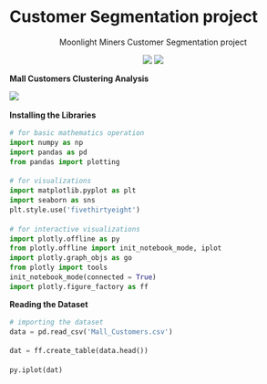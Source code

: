 # Customer Segmentation project 
<div align = "center">
<p>Moonlight Miners Customer Segmentation project</p>
<img src = "https://img.shields.io/badge/Moonlight-Miners-red">
<img src = "https://img.shields.io/badge/Customer-Segmentation-red">
</div>

**Mall Customers Clustering Analysis**

<img src="https://images.unsplash.com/photo-1519567241046-7f570eee3ce6?ixlib=rb-1.2.1&ixid=eyJhcHBfaWQiOjEyMDd9&auto=format&fit=crop&w=1000&q=80" width="1000px">

**Installing the Libraries**


```python
# for basic mathematics operation 
import numpy as np
import pandas as pd
from pandas import plotting

# for visualizations
import matplotlib.pyplot as plt
import seaborn as sns
plt.style.use('fivethirtyeight')

# for interactive visualizations
import plotly.offline as py
from plotly.offline import init_notebook_mode, iplot
import plotly.graph_objs as go
from plotly import tools
init_notebook_mode(connected = True)
import plotly.figure_factory as ff
```


<script type="text/javascript">
window.PlotlyConfig = {MathJaxConfig: 'local'};
if (window.MathJax) {MathJax.Hub.Config({SVG: {font: "STIX-Web"}});}
if (typeof require !== 'undefined') {
require.undef("plotly");
requirejs.config({
    paths: {
        'plotly': ['https://cdn.plot.ly/plotly-latest.min']
    }
});
require(['plotly'], function(Plotly) {
    window._Plotly = Plotly;
});
}
</script>



**Reading the Dataset**


```python
# importing the dataset
data = pd.read_csv('Mall_Customers.csv')

dat = ff.create_table(data.head())

py.iplot(dat)
```


<div>                            <div id="b8c126b3-fcd1-4386-99d1-8796ad3fb562" class="plotly-graph-div" style="height:230px; width:100%;"></div>            <script type="text/javascript">                require(["plotly"], function(Plotly) {                    window.PLOTLYENV=window.PLOTLYENV || {};                                    if (document.getElementById("b8c126b3-fcd1-4386-99d1-8796ad3fb562")) {                    Plotly.newPlot(                        "b8c126b3-fcd1-4386-99d1-8796ad3fb562",                        [{"colorscale": [[0, "#00083e"], [0.5, "#ededee"], [1, "#ffffff"]], "hoverinfo": "none", "opacity": 0.75, "showscale": false, "type": "heatmap", "z": [[0, 0, 0, 0, 0], [0.5, 0.5, 0.5, 0.5, 0.5], [1, 1, 1, 1, 1], [0.5, 0.5, 0.5, 0.5, 0.5], [1, 1, 1, 1, 1], [0.5, 0.5, 0.5, 0.5, 0.5]]}],                        {"annotations": [{"align": "left", "font": {"color": "#ffffff"}, "showarrow": false, "text": "<b>CustomerID</b>", "x": -0.45, "xanchor": "left", "xref": "x", "y": 0, "yref": "y"}, {"align": "left", "font": {"color": "#ffffff"}, "showarrow": false, "text": "<b>Gender</b>", "x": 0.55, "xanchor": "left", "xref": "x", "y": 0, "yref": "y"}, {"align": "left", "font": {"color": "#ffffff"}, "showarrow": false, "text": "<b>Age</b>", "x": 1.55, "xanchor": "left", "xref": "x", "y": 0, "yref": "y"}, {"align": "left", "font": {"color": "#ffffff"}, "showarrow": false, "text": "<b>Annual Income (k$)</b>", "x": 2.55, "xanchor": "left", "xref": "x", "y": 0, "yref": "y"}, {"align": "left", "font": {"color": "#ffffff"}, "showarrow": false, "text": "<b>Spending Score (1-100)</b>", "x": 3.55, "xanchor": "left", "xref": "x", "y": 0, "yref": "y"}, {"align": "left", "font": {"color": "#000000"}, "showarrow": false, "text": "1", "x": -0.45, "xanchor": "left", "xref": "x", "y": 1, "yref": "y"}, {"align": "left", "font": {"color": "#000000"}, "showarrow": false, "text": "Male", "x": 0.55, "xanchor": "left", "xref": "x", "y": 1, "yref": "y"}, {"align": "left", "font": {"color": "#000000"}, "showarrow": false, "text": "19", "x": 1.55, "xanchor": "left", "xref": "x", "y": 1, "yref": "y"}, {"align": "left", "font": {"color": "#000000"}, "showarrow": false, "text": "15", "x": 2.55, "xanchor": "left", "xref": "x", "y": 1, "yref": "y"}, {"align": "left", "font": {"color": "#000000"}, "showarrow": false, "text": "39", "x": 3.55, "xanchor": "left", "xref": "x", "y": 1, "yref": "y"}, {"align": "left", "font": {"color": "#000000"}, "showarrow": false, "text": "2", "x": -0.45, "xanchor": "left", "xref": "x", "y": 2, "yref": "y"}, {"align": "left", "font": {"color": "#000000"}, "showarrow": false, "text": "Male", "x": 0.55, "xanchor": "left", "xref": "x", "y": 2, "yref": "y"}, {"align": "left", "font": {"color": "#000000"}, "showarrow": false, "text": "21", "x": 1.55, "xanchor": "left", "xref": "x", "y": 2, "yref": "y"}, {"align": "left", "font": {"color": "#000000"}, "showarrow": false, "text": "15", "x": 2.55, "xanchor": "left", "xref": "x", "y": 2, "yref": "y"}, {"align": "left", "font": {"color": "#000000"}, "showarrow": false, "text": "81", "x": 3.55, "xanchor": "left", "xref": "x", "y": 2, "yref": "y"}, {"align": "left", "font": {"color": "#000000"}, "showarrow": false, "text": "3", "x": -0.45, "xanchor": "left", "xref": "x", "y": 3, "yref": "y"}, {"align": "left", "font": {"color": "#000000"}, "showarrow": false, "text": "Female", "x": 0.55, "xanchor": "left", "xref": "x", "y": 3, "yref": "y"}, {"align": "left", "font": {"color": "#000000"}, "showarrow": false, "text": "20", "x": 1.55, "xanchor": "left", "xref": "x", "y": 3, "yref": "y"}, {"align": "left", "font": {"color": "#000000"}, "showarrow": false, "text": "16", "x": 2.55, "xanchor": "left", "xref": "x", "y": 3, "yref": "y"}, {"align": "left", "font": {"color": "#000000"}, "showarrow": false, "text": "6", "x": 3.55, "xanchor": "left", "xref": "x", "y": 3, "yref": "y"}, {"align": "left", "font": {"color": "#000000"}, "showarrow": false, "text": "4", "x": -0.45, "xanchor": "left", "xref": "x", "y": 4, "yref": "y"}, {"align": "left", "font": {"color": "#000000"}, "showarrow": false, "text": "Female", "x": 0.55, "xanchor": "left", "xref": "x", "y": 4, "yref": "y"}, {"align": "left", "font": {"color": "#000000"}, "showarrow": false, "text": "23", "x": 1.55, "xanchor": "left", "xref": "x", "y": 4, "yref": "y"}, {"align": "left", "font": {"color": "#000000"}, "showarrow": false, "text": "16", "x": 2.55, "xanchor": "left", "xref": "x", "y": 4, "yref": "y"}, {"align": "left", "font": {"color": "#000000"}, "showarrow": false, "text": "77", "x": 3.55, "xanchor": "left", "xref": "x", "y": 4, "yref": "y"}, {"align": "left", "font": {"color": "#000000"}, "showarrow": false, "text": "5", "x": -0.45, "xanchor": "left", "xref": "x", "y": 5, "yref": "y"}, {"align": "left", "font": {"color": "#000000"}, "showarrow": false, "text": "Female", "x": 0.55, "xanchor": "left", "xref": "x", "y": 5, "yref": "y"}, {"align": "left", "font": {"color": "#000000"}, "showarrow": false, "text": "31", "x": 1.55, "xanchor": "left", "xref": "x", "y": 5, "yref": "y"}, {"align": "left", "font": {"color": "#000000"}, "showarrow": false, "text": "17", "x": 2.55, "xanchor": "left", "xref": "x", "y": 5, "yref": "y"}, {"align": "left", "font": {"color": "#000000"}, "showarrow": false, "text": "40", "x": 3.55, "xanchor": "left", "xref": "x", "y": 5, "yref": "y"}], "height": 230, "margin": {"b": 0, "l": 0, "r": 0, "t": 0}, "template": {"data": {"bar": [{"error_x": {"color": "#2a3f5f"}, "error_y": {"color": "#2a3f5f"}, "marker": {"line": {"color": "#E5ECF6", "width": 0.5}}, "type": "bar"}], "barpolar": [{"marker": {"line": {"color": "#E5ECF6", "width": 0.5}}, "type": "barpolar"}], "carpet": [{"aaxis": {"endlinecolor": "#2a3f5f", "gridcolor": "white", "linecolor": "white", "minorgridcolor": "white", "startlinecolor": "#2a3f5f"}, "baxis": {"endlinecolor": "#2a3f5f", "gridcolor": "white", "linecolor": "white", "minorgridcolor": "white", "startlinecolor": "#2a3f5f"}, "type": "carpet"}], "choropleth": [{"colorbar": {"outlinewidth": 0, "ticks": ""}, "type": "choropleth"}], "contour": [{"colorbar": {"outlinewidth": 0, "ticks": ""}, "colorscale": [[0.0, "#0d0887"], [0.1111111111111111, "#46039f"], [0.2222222222222222, "#7201a8"], [0.3333333333333333, "#9c179e"], [0.4444444444444444, "#bd3786"], [0.5555555555555556, "#d8576b"], [0.6666666666666666, "#ed7953"], [0.7777777777777778, "#fb9f3a"], [0.8888888888888888, "#fdca26"], [1.0, "#f0f921"]], "type": "contour"}], "contourcarpet": [{"colorbar": {"outlinewidth": 0, "ticks": ""}, "type": "contourcarpet"}], "heatmap": [{"colorbar": {"outlinewidth": 0, "ticks": ""}, "colorscale": [[0.0, "#0d0887"], [0.1111111111111111, "#46039f"], [0.2222222222222222, "#7201a8"], [0.3333333333333333, "#9c179e"], [0.4444444444444444, "#bd3786"], [0.5555555555555556, "#d8576b"], [0.6666666666666666, "#ed7953"], [0.7777777777777778, "#fb9f3a"], [0.8888888888888888, "#fdca26"], [1.0, "#f0f921"]], "type": "heatmap"}], "heatmapgl": [{"colorbar": {"outlinewidth": 0, "ticks": ""}, "colorscale": [[0.0, "#0d0887"], [0.1111111111111111, "#46039f"], [0.2222222222222222, "#7201a8"], [0.3333333333333333, "#9c179e"], [0.4444444444444444, "#bd3786"], [0.5555555555555556, "#d8576b"], [0.6666666666666666, "#ed7953"], [0.7777777777777778, "#fb9f3a"], [0.8888888888888888, "#fdca26"], [1.0, "#f0f921"]], "type": "heatmapgl"}], "histogram": [{"marker": {"colorbar": {"outlinewidth": 0, "ticks": ""}}, "type": "histogram"}], "histogram2d": [{"colorbar": {"outlinewidth": 0, "ticks": ""}, "colorscale": [[0.0, "#0d0887"], [0.1111111111111111, "#46039f"], [0.2222222222222222, "#7201a8"], [0.3333333333333333, "#9c179e"], [0.4444444444444444, "#bd3786"], [0.5555555555555556, "#d8576b"], [0.6666666666666666, "#ed7953"], [0.7777777777777778, "#fb9f3a"], [0.8888888888888888, "#fdca26"], [1.0, "#f0f921"]], "type": "histogram2d"}], "histogram2dcontour": [{"colorbar": {"outlinewidth": 0, "ticks": ""}, "colorscale": [[0.0, "#0d0887"], [0.1111111111111111, "#46039f"], [0.2222222222222222, "#7201a8"], [0.3333333333333333, "#9c179e"], [0.4444444444444444, "#bd3786"], [0.5555555555555556, "#d8576b"], [0.6666666666666666, "#ed7953"], [0.7777777777777778, "#fb9f3a"], [0.8888888888888888, "#fdca26"], [1.0, "#f0f921"]], "type": "histogram2dcontour"}], "mesh3d": [{"colorbar": {"outlinewidth": 0, "ticks": ""}, "type": "mesh3d"}], "parcoords": [{"line": {"colorbar": {"outlinewidth": 0, "ticks": ""}}, "type": "parcoords"}], "pie": [{"automargin": true, "type": "pie"}], "scatter": [{"marker": {"colorbar": {"outlinewidth": 0, "ticks": ""}}, "type": "scatter"}], "scatter3d": [{"line": {"colorbar": {"outlinewidth": 0, "ticks": ""}}, "marker": {"colorbar": {"outlinewidth": 0, "ticks": ""}}, "type": "scatter3d"}], "scattercarpet": [{"marker": {"colorbar": {"outlinewidth": 0, "ticks": ""}}, "type": "scattercarpet"}], "scattergeo": [{"marker": {"colorbar": {"outlinewidth": 0, "ticks": ""}}, "type": "scattergeo"}], "scattergl": [{"marker": {"colorbar": {"outlinewidth": 0, "ticks": ""}}, "type": "scattergl"}], "scattermapbox": [{"marker": {"colorbar": {"outlinewidth": 0, "ticks": ""}}, "type": "scattermapbox"}], "scatterpolar": [{"marker": {"colorbar": {"outlinewidth": 0, "ticks": ""}}, "type": "scatterpolar"}], "scatterpolargl": [{"marker": {"colorbar": {"outlinewidth": 0, "ticks": ""}}, "type": "scatterpolargl"}], "scatterternary": [{"marker": {"colorbar": {"outlinewidth": 0, "ticks": ""}}, "type": "scatterternary"}], "surface": [{"colorbar": {"outlinewidth": 0, "ticks": ""}, "colorscale": [[0.0, "#0d0887"], [0.1111111111111111, "#46039f"], [0.2222222222222222, "#7201a8"], [0.3333333333333333, "#9c179e"], [0.4444444444444444, "#bd3786"], [0.5555555555555556, "#d8576b"], [0.6666666666666666, "#ed7953"], [0.7777777777777778, "#fb9f3a"], [0.8888888888888888, "#fdca26"], [1.0, "#f0f921"]], "type": "surface"}], "table": [{"cells": {"fill": {"color": "#EBF0F8"}, "line": {"color": "white"}}, "header": {"fill": {"color": "#C8D4E3"}, "line": {"color": "white"}}, "type": "table"}]}, "layout": {"annotationdefaults": {"arrowcolor": "#2a3f5f", "arrowhead": 0, "arrowwidth": 1}, "autotypenumbers": "strict", "coloraxis": {"colorbar": {"outlinewidth": 0, "ticks": ""}}, "colorscale": {"diverging": [[0, "#8e0152"], [0.1, "#c51b7d"], [0.2, "#de77ae"], [0.3, "#f1b6da"], [0.4, "#fde0ef"], [0.5, "#f7f7f7"], [0.6, "#e6f5d0"], [0.7, "#b8e186"], [0.8, "#7fbc41"], [0.9, "#4d9221"], [1, "#276419"]], "sequential": [[0.0, "#0d0887"], [0.1111111111111111, "#46039f"], [0.2222222222222222, "#7201a8"], [0.3333333333333333, "#9c179e"], [0.4444444444444444, "#bd3786"], [0.5555555555555556, "#d8576b"], [0.6666666666666666, "#ed7953"], [0.7777777777777778, "#fb9f3a"], [0.8888888888888888, "#fdca26"], [1.0, "#f0f921"]], "sequentialminus": [[0.0, "#0d0887"], [0.1111111111111111, "#46039f"], [0.2222222222222222, "#7201a8"], [0.3333333333333333, "#9c179e"], [0.4444444444444444, "#bd3786"], [0.5555555555555556, "#d8576b"], [0.6666666666666666, "#ed7953"], [0.7777777777777778, "#fb9f3a"], [0.8888888888888888, "#fdca26"], [1.0, "#f0f921"]]}, "colorway": ["#636efa", "#EF553B", "#00cc96", "#ab63fa", "#FFA15A", "#19d3f3", "#FF6692", "#B6E880", "#FF97FF", "#FECB52"], "font": {"color": "#2a3f5f"}, "geo": {"bgcolor": "white", "lakecolor": "white", "landcolor": "#E5ECF6", "showlakes": true, "showland": true, "subunitcolor": "white"}, "hoverlabel": {"align": "left"}, "hovermode": "closest", "mapbox": {"style": "light"}, "paper_bgcolor": "white", "plot_bgcolor": "#E5ECF6", "polar": {"angularaxis": {"gridcolor": "white", "linecolor": "white", "ticks": ""}, "bgcolor": "#E5ECF6", "radialaxis": {"gridcolor": "white", "linecolor": "white", "ticks": ""}}, "scene": {"xaxis": {"backgroundcolor": "#E5ECF6", "gridcolor": "white", "gridwidth": 2, "linecolor": "white", "showbackground": true, "ticks": "", "zerolinecolor": "white"}, "yaxis": {"backgroundcolor": "#E5ECF6", "gridcolor": "white", "gridwidth": 2, "linecolor": "white", "showbackground": true, "ticks": "", "zerolinecolor": "white"}, "zaxis": {"backgroundcolor": "#E5ECF6", "gridcolor": "white", "gridwidth": 2, "linecolor": "white", "showbackground": true, "ticks": "", "zerolinecolor": "white"}}, "shapedefaults": {"line": {"color": "#2a3f5f"}}, "ternary": {"aaxis": {"gridcolor": "white", "linecolor": "white", "ticks": ""}, "baxis": {"gridcolor": "white", "linecolor": "white", "ticks": ""}, "bgcolor": "#E5ECF6", "caxis": {"gridcolor": "white", "linecolor": "white", "ticks": ""}}, "title": {"x": 0.05}, "xaxis": {"automargin": true, "gridcolor": "white", "linecolor": "white", "ticks": "", "title": {"standoff": 15}, "zerolinecolor": "white", "zerolinewidth": 2}, "yaxis": {"automargin": true, "gridcolor": "white", "linecolor": "white", "ticks": "", "title": {"standoff": 15}, "zerolinecolor": "white", "zerolinewidth": 2}}}, "xaxis": {"dtick": 1, "gridwidth": 2, "showticklabels": false, "tick0": -0.5, "ticks": "", "zeroline": false}, "yaxis": {"autorange": "reversed", "dtick": 1, "gridwidth": 2, "showticklabels": false, "tick0": 0.5, "ticks": "", "zeroline": false}},                        {"responsive": true}                    ).then(function(){

var gd = document.getElementById('b8c126b3-fcd1-4386-99d1-8796ad3fb562');
var x = new MutationObserver(function (mutations, observer) {{
        var display = window.getComputedStyle(gd).display;
        if (!display || display === 'none') {{
            console.log([gd, 'removed!']);
            Plotly.purge(gd);
            observer.disconnect();
        }}
}});

// Listen for the removal of the full notebook cells
var notebookContainer = gd.closest('#notebook-container');
if (notebookContainer) {{
    x.observe(notebookContainer, {childList: true});
}}

// Listen for the clearing of the current output cell
var outputEl = gd.closest('.output');
if (outputEl) {{
    x.observe(outputEl, {childList: true});
}}

                        })                };                });            </script>        </div>



```python
# describing the data

desc = ff.create_table(data.describe())
py.iplot(desc)
```


<div>                            <div id="c46bb4bd-d9e3-40eb-b047-5945abc8978e" class="plotly-graph-div" style="height:320px; width:100%;"></div>            <script type="text/javascript">                require(["plotly"], function(Plotly) {                    window.PLOTLYENV=window.PLOTLYENV || {};                                    if (document.getElementById("c46bb4bd-d9e3-40eb-b047-5945abc8978e")) {                    Plotly.newPlot(                        "c46bb4bd-d9e3-40eb-b047-5945abc8978e",                        [{"colorscale": [[0, "#00083e"], [0.5, "#ededee"], [1, "#ffffff"]], "hoverinfo": "none", "opacity": 0.75, "showscale": false, "type": "heatmap", "z": [[0, 0, 0, 0], [0.5, 0.5, 0.5, 0.5], [1, 1, 1, 1], [0.5, 0.5, 0.5, 0.5], [1, 1, 1, 1], [0.5, 0.5, 0.5, 0.5], [1, 1, 1, 1], [0.5, 0.5, 0.5, 0.5], [1, 1, 1, 1]]}],                        {"annotations": [{"align": "left", "font": {"color": "#ffffff"}, "showarrow": false, "text": "<b>CustomerID</b>", "x": -0.45, "xanchor": "left", "xref": "x", "y": 0, "yref": "y"}, {"align": "left", "font": {"color": "#ffffff"}, "showarrow": false, "text": "<b>Age</b>", "x": 0.55, "xanchor": "left", "xref": "x", "y": 0, "yref": "y"}, {"align": "left", "font": {"color": "#ffffff"}, "showarrow": false, "text": "<b>Annual Income (k$)</b>", "x": 1.55, "xanchor": "left", "xref": "x", "y": 0, "yref": "y"}, {"align": "left", "font": {"color": "#ffffff"}, "showarrow": false, "text": "<b>Spending Score (1-100)</b>", "x": 2.55, "xanchor": "left", "xref": "x", "y": 0, "yref": "y"}, {"align": "left", "font": {"color": "#000000"}, "showarrow": false, "text": "200.0", "x": -0.45, "xanchor": "left", "xref": "x", "y": 1, "yref": "y"}, {"align": "left", "font": {"color": "#000000"}, "showarrow": false, "text": "200.0", "x": 0.55, "xanchor": "left", "xref": "x", "y": 1, "yref": "y"}, {"align": "left", "font": {"color": "#000000"}, "showarrow": false, "text": "200.0", "x": 1.55, "xanchor": "left", "xref": "x", "y": 1, "yref": "y"}, {"align": "left", "font": {"color": "#000000"}, "showarrow": false, "text": "200.0", "x": 2.55, "xanchor": "left", "xref": "x", "y": 1, "yref": "y"}, {"align": "left", "font": {"color": "#000000"}, "showarrow": false, "text": "100.5", "x": -0.45, "xanchor": "left", "xref": "x", "y": 2, "yref": "y"}, {"align": "left", "font": {"color": "#000000"}, "showarrow": false, "text": "38.85", "x": 0.55, "xanchor": "left", "xref": "x", "y": 2, "yref": "y"}, {"align": "left", "font": {"color": "#000000"}, "showarrow": false, "text": "60.56", "x": 1.55, "xanchor": "left", "xref": "x", "y": 2, "yref": "y"}, {"align": "left", "font": {"color": "#000000"}, "showarrow": false, "text": "50.2", "x": 2.55, "xanchor": "left", "xref": "x", "y": 2, "yref": "y"}, {"align": "left", "font": {"color": "#000000"}, "showarrow": false, "text": "57.879184513951124", "x": -0.45, "xanchor": "left", "xref": "x", "y": 3, "yref": "y"}, {"align": "left", "font": {"color": "#000000"}, "showarrow": false, "text": "13.969007331558883", "x": 0.55, "xanchor": "left", "xref": "x", "y": 3, "yref": "y"}, {"align": "left", "font": {"color": "#000000"}, "showarrow": false, "text": "26.264721165271254", "x": 1.55, "xanchor": "left", "xref": "x", "y": 3, "yref": "y"}, {"align": "left", "font": {"color": "#000000"}, "showarrow": false, "text": "25.823521668370162", "x": 2.55, "xanchor": "left", "xref": "x", "y": 3, "yref": "y"}, {"align": "left", "font": {"color": "#000000"}, "showarrow": false, "text": "1.0", "x": -0.45, "xanchor": "left", "xref": "x", "y": 4, "yref": "y"}, {"align": "left", "font": {"color": "#000000"}, "showarrow": false, "text": "18.0", "x": 0.55, "xanchor": "left", "xref": "x", "y": 4, "yref": "y"}, {"align": "left", "font": {"color": "#000000"}, "showarrow": false, "text": "15.0", "x": 1.55, "xanchor": "left", "xref": "x", "y": 4, "yref": "y"}, {"align": "left", "font": {"color": "#000000"}, "showarrow": false, "text": "1.0", "x": 2.55, "xanchor": "left", "xref": "x", "y": 4, "yref": "y"}, {"align": "left", "font": {"color": "#000000"}, "showarrow": false, "text": "50.75", "x": -0.45, "xanchor": "left", "xref": "x", "y": 5, "yref": "y"}, {"align": "left", "font": {"color": "#000000"}, "showarrow": false, "text": "28.75", "x": 0.55, "xanchor": "left", "xref": "x", "y": 5, "yref": "y"}, {"align": "left", "font": {"color": "#000000"}, "showarrow": false, "text": "41.5", "x": 1.55, "xanchor": "left", "xref": "x", "y": 5, "yref": "y"}, {"align": "left", "font": {"color": "#000000"}, "showarrow": false, "text": "34.75", "x": 2.55, "xanchor": "left", "xref": "x", "y": 5, "yref": "y"}, {"align": "left", "font": {"color": "#000000"}, "showarrow": false, "text": "100.5", "x": -0.45, "xanchor": "left", "xref": "x", "y": 6, "yref": "y"}, {"align": "left", "font": {"color": "#000000"}, "showarrow": false, "text": "36.0", "x": 0.55, "xanchor": "left", "xref": "x", "y": 6, "yref": "y"}, {"align": "left", "font": {"color": "#000000"}, "showarrow": false, "text": "61.5", "x": 1.55, "xanchor": "left", "xref": "x", "y": 6, "yref": "y"}, {"align": "left", "font": {"color": "#000000"}, "showarrow": false, "text": "50.0", "x": 2.55, "xanchor": "left", "xref": "x", "y": 6, "yref": "y"}, {"align": "left", "font": {"color": "#000000"}, "showarrow": false, "text": "150.25", "x": -0.45, "xanchor": "left", "xref": "x", "y": 7, "yref": "y"}, {"align": "left", "font": {"color": "#000000"}, "showarrow": false, "text": "49.0", "x": 0.55, "xanchor": "left", "xref": "x", "y": 7, "yref": "y"}, {"align": "left", "font": {"color": "#000000"}, "showarrow": false, "text": "78.0", "x": 1.55, "xanchor": "left", "xref": "x", "y": 7, "yref": "y"}, {"align": "left", "font": {"color": "#000000"}, "showarrow": false, "text": "73.0", "x": 2.55, "xanchor": "left", "xref": "x", "y": 7, "yref": "y"}, {"align": "left", "font": {"color": "#000000"}, "showarrow": false, "text": "200.0", "x": -0.45, "xanchor": "left", "xref": "x", "y": 8, "yref": "y"}, {"align": "left", "font": {"color": "#000000"}, "showarrow": false, "text": "70.0", "x": 0.55, "xanchor": "left", "xref": "x", "y": 8, "yref": "y"}, {"align": "left", "font": {"color": "#000000"}, "showarrow": false, "text": "137.0", "x": 1.55, "xanchor": "left", "xref": "x", "y": 8, "yref": "y"}, {"align": "left", "font": {"color": "#000000"}, "showarrow": false, "text": "99.0", "x": 2.55, "xanchor": "left", "xref": "x", "y": 8, "yref": "y"}], "height": 320, "margin": {"b": 0, "l": 0, "r": 0, "t": 0}, "template": {"data": {"bar": [{"error_x": {"color": "#2a3f5f"}, "error_y": {"color": "#2a3f5f"}, "marker": {"line": {"color": "#E5ECF6", "width": 0.5}}, "type": "bar"}], "barpolar": [{"marker": {"line": {"color": "#E5ECF6", "width": 0.5}}, "type": "barpolar"}], "carpet": [{"aaxis": {"endlinecolor": "#2a3f5f", "gridcolor": "white", "linecolor": "white", "minorgridcolor": "white", "startlinecolor": "#2a3f5f"}, "baxis": {"endlinecolor": "#2a3f5f", "gridcolor": "white", "linecolor": "white", "minorgridcolor": "white", "startlinecolor": "#2a3f5f"}, "type": "carpet"}], "choropleth": [{"colorbar": {"outlinewidth": 0, "ticks": ""}, "type": "choropleth"}], "contour": [{"colorbar": {"outlinewidth": 0, "ticks": ""}, "colorscale": [[0.0, "#0d0887"], [0.1111111111111111, "#46039f"], [0.2222222222222222, "#7201a8"], [0.3333333333333333, "#9c179e"], [0.4444444444444444, "#bd3786"], [0.5555555555555556, "#d8576b"], [0.6666666666666666, "#ed7953"], [0.7777777777777778, "#fb9f3a"], [0.8888888888888888, "#fdca26"], [1.0, "#f0f921"]], "type": "contour"}], "contourcarpet": [{"colorbar": {"outlinewidth": 0, "ticks": ""}, "type": "contourcarpet"}], "heatmap": [{"colorbar": {"outlinewidth": 0, "ticks": ""}, "colorscale": [[0.0, "#0d0887"], [0.1111111111111111, "#46039f"], [0.2222222222222222, "#7201a8"], [0.3333333333333333, "#9c179e"], [0.4444444444444444, "#bd3786"], [0.5555555555555556, "#d8576b"], [0.6666666666666666, "#ed7953"], [0.7777777777777778, "#fb9f3a"], [0.8888888888888888, "#fdca26"], [1.0, "#f0f921"]], "type": "heatmap"}], "heatmapgl": [{"colorbar": {"outlinewidth": 0, "ticks": ""}, "colorscale": [[0.0, "#0d0887"], [0.1111111111111111, "#46039f"], [0.2222222222222222, "#7201a8"], [0.3333333333333333, "#9c179e"], [0.4444444444444444, "#bd3786"], [0.5555555555555556, "#d8576b"], [0.6666666666666666, "#ed7953"], [0.7777777777777778, "#fb9f3a"], [0.8888888888888888, "#fdca26"], [1.0, "#f0f921"]], "type": "heatmapgl"}], "histogram": [{"marker": {"colorbar": {"outlinewidth": 0, "ticks": ""}}, "type": "histogram"}], "histogram2d": [{"colorbar": {"outlinewidth": 0, "ticks": ""}, "colorscale": [[0.0, "#0d0887"], [0.1111111111111111, "#46039f"], [0.2222222222222222, "#7201a8"], [0.3333333333333333, "#9c179e"], [0.4444444444444444, "#bd3786"], [0.5555555555555556, "#d8576b"], [0.6666666666666666, "#ed7953"], [0.7777777777777778, "#fb9f3a"], [0.8888888888888888, "#fdca26"], [1.0, "#f0f921"]], "type": "histogram2d"}], "histogram2dcontour": [{"colorbar": {"outlinewidth": 0, "ticks": ""}, "colorscale": [[0.0, "#0d0887"], [0.1111111111111111, "#46039f"], [0.2222222222222222, "#7201a8"], [0.3333333333333333, "#9c179e"], [0.4444444444444444, "#bd3786"], [0.5555555555555556, "#d8576b"], [0.6666666666666666, "#ed7953"], [0.7777777777777778, "#fb9f3a"], [0.8888888888888888, "#fdca26"], [1.0, "#f0f921"]], "type": "histogram2dcontour"}], "mesh3d": [{"colorbar": {"outlinewidth": 0, "ticks": ""}, "type": "mesh3d"}], "parcoords": [{"line": {"colorbar": {"outlinewidth": 0, "ticks": ""}}, "type": "parcoords"}], "pie": [{"automargin": true, "type": "pie"}], "scatter": [{"marker": {"colorbar": {"outlinewidth": 0, "ticks": ""}}, "type": "scatter"}], "scatter3d": [{"line": {"colorbar": {"outlinewidth": 0, "ticks": ""}}, "marker": {"colorbar": {"outlinewidth": 0, "ticks": ""}}, "type": "scatter3d"}], "scattercarpet": [{"marker": {"colorbar": {"outlinewidth": 0, "ticks": ""}}, "type": "scattercarpet"}], "scattergeo": [{"marker": {"colorbar": {"outlinewidth": 0, "ticks": ""}}, "type": "scattergeo"}], "scattergl": [{"marker": {"colorbar": {"outlinewidth": 0, "ticks": ""}}, "type": "scattergl"}], "scattermapbox": [{"marker": {"colorbar": {"outlinewidth": 0, "ticks": ""}}, "type": "scattermapbox"}], "scatterpolar": [{"marker": {"colorbar": {"outlinewidth": 0, "ticks": ""}}, "type": "scatterpolar"}], "scatterpolargl": [{"marker": {"colorbar": {"outlinewidth": 0, "ticks": ""}}, "type": "scatterpolargl"}], "scatterternary": [{"marker": {"colorbar": {"outlinewidth": 0, "ticks": ""}}, "type": "scatterternary"}], "surface": [{"colorbar": {"outlinewidth": 0, "ticks": ""}, "colorscale": [[0.0, "#0d0887"], [0.1111111111111111, "#46039f"], [0.2222222222222222, "#7201a8"], [0.3333333333333333, "#9c179e"], [0.4444444444444444, "#bd3786"], [0.5555555555555556, "#d8576b"], [0.6666666666666666, "#ed7953"], [0.7777777777777778, "#fb9f3a"], [0.8888888888888888, "#fdca26"], [1.0, "#f0f921"]], "type": "surface"}], "table": [{"cells": {"fill": {"color": "#EBF0F8"}, "line": {"color": "white"}}, "header": {"fill": {"color": "#C8D4E3"}, "line": {"color": "white"}}, "type": "table"}]}, "layout": {"annotationdefaults": {"arrowcolor": "#2a3f5f", "arrowhead": 0, "arrowwidth": 1}, "autotypenumbers": "strict", "coloraxis": {"colorbar": {"outlinewidth": 0, "ticks": ""}}, "colorscale": {"diverging": [[0, "#8e0152"], [0.1, "#c51b7d"], [0.2, "#de77ae"], [0.3, "#f1b6da"], [0.4, "#fde0ef"], [0.5, "#f7f7f7"], [0.6, "#e6f5d0"], [0.7, "#b8e186"], [0.8, "#7fbc41"], [0.9, "#4d9221"], [1, "#276419"]], "sequential": [[0.0, "#0d0887"], [0.1111111111111111, "#46039f"], [0.2222222222222222, "#7201a8"], [0.3333333333333333, "#9c179e"], [0.4444444444444444, "#bd3786"], [0.5555555555555556, "#d8576b"], [0.6666666666666666, "#ed7953"], [0.7777777777777778, "#fb9f3a"], [0.8888888888888888, "#fdca26"], [1.0, "#f0f921"]], "sequentialminus": [[0.0, "#0d0887"], [0.1111111111111111, "#46039f"], [0.2222222222222222, "#7201a8"], [0.3333333333333333, "#9c179e"], [0.4444444444444444, "#bd3786"], [0.5555555555555556, "#d8576b"], [0.6666666666666666, "#ed7953"], [0.7777777777777778, "#fb9f3a"], [0.8888888888888888, "#fdca26"], [1.0, "#f0f921"]]}, "colorway": ["#636efa", "#EF553B", "#00cc96", "#ab63fa", "#FFA15A", "#19d3f3", "#FF6692", "#B6E880", "#FF97FF", "#FECB52"], "font": {"color": "#2a3f5f"}, "geo": {"bgcolor": "white", "lakecolor": "white", "landcolor": "#E5ECF6", "showlakes": true, "showland": true, "subunitcolor": "white"}, "hoverlabel": {"align": "left"}, "hovermode": "closest", "mapbox": {"style": "light"}, "paper_bgcolor": "white", "plot_bgcolor": "#E5ECF6", "polar": {"angularaxis": {"gridcolor": "white", "linecolor": "white", "ticks": ""}, "bgcolor": "#E5ECF6", "radialaxis": {"gridcolor": "white", "linecolor": "white", "ticks": ""}}, "scene": {"xaxis": {"backgroundcolor": "#E5ECF6", "gridcolor": "white", "gridwidth": 2, "linecolor": "white", "showbackground": true, "ticks": "", "zerolinecolor": "white"}, "yaxis": {"backgroundcolor": "#E5ECF6", "gridcolor": "white", "gridwidth": 2, "linecolor": "white", "showbackground": true, "ticks": "", "zerolinecolor": "white"}, "zaxis": {"backgroundcolor": "#E5ECF6", "gridcolor": "white", "gridwidth": 2, "linecolor": "white", "showbackground": true, "ticks": "", "zerolinecolor": "white"}}, "shapedefaults": {"line": {"color": "#2a3f5f"}}, "ternary": {"aaxis": {"gridcolor": "white", "linecolor": "white", "ticks": ""}, "baxis": {"gridcolor": "white", "linecolor": "white", "ticks": ""}, "bgcolor": "#E5ECF6", "caxis": {"gridcolor": "white", "linecolor": "white", "ticks": ""}}, "title": {"x": 0.05}, "xaxis": {"automargin": true, "gridcolor": "white", "linecolor": "white", "ticks": "", "title": {"standoff": 15}, "zerolinecolor": "white", "zerolinewidth": 2}, "yaxis": {"automargin": true, "gridcolor": "white", "linecolor": "white", "ticks": "", "title": {"standoff": 15}, "zerolinecolor": "white", "zerolinewidth": 2}}}, "xaxis": {"dtick": 1, "gridwidth": 2, "showticklabels": false, "tick0": -0.5, "ticks": "", "zeroline": false}, "yaxis": {"autorange": "reversed", "dtick": 1, "gridwidth": 2, "showticklabels": false, "tick0": 0.5, "ticks": "", "zeroline": false}},                        {"responsive": true}                    ).then(function(){

var gd = document.getElementById('c46bb4bd-d9e3-40eb-b047-5945abc8978e');
var x = new MutationObserver(function (mutations, observer) {{
        var display = window.getComputedStyle(gd).display;
        if (!display || display === 'none') {{
            console.log([gd, 'removed!']);
            Plotly.purge(gd);
            observer.disconnect();
        }}
}});

// Listen for the removal of the full notebook cells
var notebookContainer = gd.closest('#notebook-container');
if (notebookContainer) {{
    x.observe(notebookContainer, {childList: true});
}}

// Listen for the clearing of the current output cell
var outputEl = gd.closest('.output');
if (outputEl) {{
    x.observe(outputEl, {childList: true});
}}

                        })                };                });            </script>        </div>



```python
# checking if there is any NULL data

data.isnull().any().any()
```




    False



## Data Visualization


```python
plt.rcParams['figure.figsize'] = (15, 10)


plotting.andrews_curves(data.drop("CustomerID", axis=1), "Gender")
plt.title('Andrew Curves for Gender', fontsize = 20)
plt.show()
```


![png](images/output_9_0.png)


* It has been shown the Andrews curves are able to preserve means, distance (up to a constant) and variances. Which means that Andrews curves that are represented by functions close together suggest that the corresponding data points will also be close together


```python
import warnings
warnings.filterwarnings('ignore')

plt.rcParams['figure.figsize'] = (18, 8)

plt.subplot(1, 2, 1)
sns.set(style = 'whitegrid')
sns.distplot(data['Annual Income (k$)'])
plt.title('Distribution of Annual Income', fontsize = 20)
plt.xlabel('Range of Annual Income')
plt.ylabel('Count')


plt.subplot(1, 2, 2)
sns.set(style = 'whitegrid')
sns.distplot(data['Age'], color = 'red')
plt.title('Distribution of Age', fontsize = 20)
plt.xlabel('Range of Age')
plt.ylabel('Count')
plt.show()
```


![png](images/output_11_0.png)


> Here, In the above Plots we can see the Distribution pattern of Annual Income and Age, By looking at the plots, 

>> we can infer one thing that There are few people who earn more than 100 US Dollars.
>> Most of the people have an earning of around 50-75 US Dollars.
>> Also, we can say that the least Income is around 20 US Dollars.

> Taking inferences about the Customers.
>> The most regular customers for the Mall has age around 30-35 years of age.
>> Whereas the the senior citizens age group is the least frequent visitor in the Mall.
>> Youngsters are lesser in umber as compared to the Middle aged people.



```python
labels = ['Female', 'Male']
size = data['Gender'].value_counts()
colors = ['lightgreen', 'orange']
explode = [0, 0.1]

plt.rcParams['figure.figsize'] = (9, 9)
plt.pie(size, colors = colors, explode = explode, labels = labels, shadow = True, autopct = '%.2f%%')
plt.title('Gender', fontsize = 20)
plt.axis('off')
plt.legend()
plt.show()
```


![png](images/output_13_0.png)


> By looking at the above pie chart which explains about the distribution of Gender in the Mall
>> Interestingly, The Females are in the lead with a share of 56% whereas the Males have a share of 44%, that's a huge gap specially when the population of Males is comparatively higher than Females.


```python
plt.rcParams['figure.figsize'] = (15, 8)
sns.countplot(data['Age'], palette = 'hsv')
plt.title('Distribution of Age', fontsize = 20)
plt.show()
```


![png](images/output_15_0.png)


> This Graph shows a more Interactive Chart about the distribution of each Age Group in the Mall for more clariy about the Visitor's Age Group in the Mall.
>> By looking at the above graph-, It can be seen that the Ages from 27 to 39 are very much frequent but there is no clear pattern, we can only find some group wise patterns such as the the older age groups are lesser frequent in comparison.
>> Interesting Fact, There are equal no. of Visitors in the Mall for the Agee 18 and 67.
>> People of Age 55, 56, 69, 64 are very less frequent in the Malls.
>> People at Age 32 are the Most Frequent Visitors in the Mall.


```python
plt.rcParams['figure.figsize'] = (20, 8)
sns.countplot(data['Annual Income (k$)'], palette = 'rainbow')
plt.title('Distribution of Annual Income', fontsize = 20)
plt.show()
```


![png](images/output_17_0.png)


> Again, This is also a chart to better explain the Distribution of Each Income level, Interesting there are customers in the mall with a very much comparable freqyuency with their Annual Income ranging from 15 US Dollars to 137K US Dollars.
> There are more Customers in the Mall whoc have their Annual Income as 54k US Dollars or 78 US Dollars.


```python
plt.rcParams['figure.figsize'] = (20, 8)
sns.countplot(data['Spending Score (1-100)'], palette = 'copper')
plt.title('Distribution of Spending Score', fontsize = 20)
plt.show()
```


![png](images/output_19_0.png)


> This is the Most Important Chart in the perspective of Mall, as It is very Important to have some intuition and idea about the Spending Score of the Customers Visiting the Mall.
>> On a general level, we may conclude that most of the Customers have their Spending Score in the range of 35-60.
>> Interesting there are customers having I spending score also, and 99 Spending score also, Which shows that the mall caters to the variety of Customers with Varying needs and requirements available in the Mall.


```python
sns.pairplot(data)
plt.title('Pairplot for the Data', fontsize = 20)
plt.show()
```


![png](images/output_21_0.png)



```python
plt.rcParams['figure.figsize'] = (15, 8)
sns.heatmap(data.corr(), cmap = 'Wistia', annot = True)
plt.title('Heatmap for the Data', fontsize = 20)
plt.show()
```


![png](images/output_22_0.png)


> The Above Graph for Showing the correlation between the different attributes of the Mall Customer Segementation Dataset, This Heat map reflects the most correlated features with Orange Color and least correlated features with yellow color.
>> We can clearly see that these attributes do not have good correlation among them, that's why we will proceed with all of the features.


```python
#  Gender vs Spendscore

plt.rcParams['figure.figsize'] = (18, 7)
sns.boxenplot(data['Gender'], data['Spending Score (1-100)'], palette = 'Blues')
plt.title('Gender vs Spending Score', fontsize = 20)
plt.show()
```


![png](images/output_24_0.png)


> Bi-variate Analysis between Gender and Spending Score, 
>> It is clearly visible that the most of the males have a Spending Score of around 25k US Dollars to 70k US Dollars whereas the Females have a spending score of around 35k US Dollars to 75k US Dollars. which again points to the fact that women are Shopping Leaders.


```python
plt.rcParams['figure.figsize'] = (18, 7)
sns.violinplot(data['Gender'], data['Annual Income (k$)'], palette = 'rainbow')
plt.title('Gender vs Spending Score', fontsize = 20)
plt.show()
```


![png](images/output_26_0.png)


> Again a Bivariate Analysis between the Gender and the Annual Income, to better visualize the Income of the different Genders.
>> There are more number of males who get paid more than females. But, The number of males and females are equal in number when it comes to low annual income. 


```python
plt.rcParams['figure.figsize'] = (18, 7)
sns.stripplot(data['Gender'], data['Age'], palette = 'Purples', size = 10)
plt.title('Gender vs Spending Score', fontsize = 20)
plt.show()
```


![png](images/output_28_0.png)



```python

x = data['Annual Income (k$)']
y = data['Age']
z = data['Spending Score (1-100)']

sns.lineplot(x, y, color = 'blue')
sns.lineplot(x, z, color = 'pink')
plt.title('Annual Income vs Age and Spending Score', fontsize = 20)
plt.show()
```


![png](images/output_29_0.png)


> The above Plot Between Annual Income and Age represented by a blue color line, and a plot between Annual Income and the Spending Score represented by a pink color. shows how Age and Spending Varies with Annual Income.

## Clustering Analysis


```python
x = data.iloc[:, [3, 4]].values

# let's check the shape of x
print(x.shape)
```

    (200, 2)
    

## Kmeans Algorithm

**The Elbow Method to find the No. of Optimal Clusters**


```python
from sklearn.cluster import KMeans

wcss = []
for i in range(1, 11):
    km = KMeans(n_clusters = i, init = 'k-means++', max_iter = 300, n_init = 10, random_state = 0)
    km.fit(x)
    wcss.append(km.inertia_)
    
plt.plot(range(1, 11), wcss)
plt.title('The Elbow Method', fontsize = 20)
plt.xlabel('No. of Clusters')
plt.ylabel('wcss')
plt.show()
```


![png](images/output_35_0.png)


**Visualizaing the Clusters**


```python
km = KMeans(n_clusters = 5, init = 'k-means++', max_iter = 300, n_init = 10, random_state = 0)
y_means = km.fit_predict(x)

plt.scatter(x[y_means == 0, 0], x[y_means == 0, 1], s = 100, c = 'pink', label = 'miser')
plt.scatter(x[y_means == 1, 0], x[y_means == 1, 1], s = 100, c = 'yellow', label = 'general')
plt.scatter(x[y_means == 2, 0], x[y_means == 2, 1], s = 100, c = 'cyan', label = 'target')
plt.scatter(x[y_means == 3, 0], x[y_means == 3, 1], s = 100, c = 'magenta', label = 'spendthrift')
plt.scatter(x[y_means == 4, 0], x[y_means == 4, 1], s = 100, c = 'orange', label = 'careful')
plt.scatter(km.cluster_centers_[:,0], km.cluster_centers_[:, 1], s = 50, c = 'blue' , label = 'centeroid')

plt.style.use('fivethirtyeight')
plt.title('K Means Clustering', fontsize = 20)
plt.xlabel('Annual Income')
plt.ylabel('Spending Score')
plt.legend()
plt.grid()
plt.show()
```


![png](images/output_37_0.png)


> This Clustering Analysis gives us a very clear insight about the different segments of the customers in the Mall. There are clearly Five segments of Customers namely Miser, General, Target, Spendthrift,  Careful based on their Annual Income and Spending Score which are reportedly the best factors/attributes to determine the segments of a customer in a Mall.

## Hierarchial Clustering

>Hierarchical clustering, also known as hierarchical cluster analysis, is an algorithm that groups similar objects into groups called clusters. The endpoint is a set of clusters, where each cluster is distinct from each other cluster, and the objects within each cluster are broadly similar to each other

**Using Dendrograms to find the no. of Optimal Clusters**


```python
import scipy.cluster.hierarchy as sch

dendrogram = sch.dendrogram(sch.linkage(x, method = 'ward'))
plt.title('Dendrogam', fontsize = 20)
plt.xlabel('Customers')
plt.ylabel('Ecuclidean Distance')
plt.show()
```


![png](images/output_42_0.png)


**Visualizing the Clusters of Hierarchial Clustering**


```python
from sklearn.cluster import AgglomerativeClustering

hc = AgglomerativeClustering(n_clusters = 5, affinity = 'euclidean', linkage = 'ward')
y_hc = hc.fit_predict(x)

plt.scatter(x[y_hc == 0, 0], x[y_hc == 0, 1], s = 100, c = 'pink', label = 'miser')
plt.scatter(x[y_hc == 1, 0], x[y_hc == 1, 1], s = 100, c = 'yellow', label = 'general')
plt.scatter(x[y_hc == 2, 0], x[y_hc == 2, 1], s = 100, c = 'cyan', label = 'target')
plt.scatter(x[y_hc == 3, 0], x[y_hc == 3, 1], s = 100, c = 'magenta', label = 'spendthrift')
plt.scatter(x[y_hc == 4, 0], x[y_hc == 4, 1], s = 100, c = 'orange', label = 'careful')
plt.scatter(km.cluster_centers_[:,0], km.cluster_centers_[:, 1], s = 50, c = 'blue' , label = 'centeroid')

plt.style.use('fivethirtyeight')
plt.title('Hierarchial Clustering', fontsize = 20)
plt.xlabel('Annual Income')
plt.ylabel('Spending Score')
plt.legend()
plt.grid()
plt.show()
```


![png](images/output_44_0.png)


**Clusters of Customers Based on their Ages**


```python
x = data.iloc[:, [2, 4]].values
x.shape
```




    (200, 2)



**K-means Algorithm**


```python
from sklearn.cluster import KMeans

wcss = []
for i in range(1, 11):
    kmeans = KMeans(n_clusters = i, init = 'k-means++', max_iter = 300, n_init = 10, random_state = 0)
    kmeans.fit(x)
    wcss.append(kmeans.inertia_)

plt.rcParams['figure.figsize'] = (15, 5)
plt.plot(range(1, 11), wcss)
plt.title('K-Means Clustering(The Elbow Method)', fontsize = 20)
plt.xlabel('Age')
plt.ylabel('Count')
plt.grid()
plt.show()
```


![png](images/output_48_0.png)



```python
kmeans = KMeans(n_clusters = 4, init = 'k-means++', max_iter = 300, n_init = 10, random_state = 0)
ymeans = kmeans.fit_predict(x)

plt.rcParams['figure.figsize'] = (10, 10)
plt.title('Cluster of Ages', fontsize = 30)

plt.scatter(x[ymeans == 0, 0], x[ymeans == 0, 1], s = 100, c = 'pink', label = 'Usual Customers' )
plt.scatter(x[ymeans == 1, 0], x[ymeans == 1, 1], s = 100, c = 'orange', label = 'Priority Customers')
plt.scatter(x[ymeans == 2, 0], x[ymeans == 2, 1], s = 100, c = 'lightgreen', label = 'Target Customers(Young)')
plt.scatter(x[ymeans == 3, 0], x[ymeans == 3, 1], s = 100, c = 'red', label = 'Target Customers(Old)')
plt.scatter(kmeans.cluster_centers_[:, 0], kmeans.cluster_centers_[:, 1], s = 50, c = 'black')

plt.style.use('fivethirtyeight')
plt.xlabel('Age')
plt.ylabel('Spending Score (1-100)')
plt.legend()
plt.grid()
plt.show()




```


![png](images/output_49_0.png)


>According to my own intuition by looking at the above clustering plot between the age of the customers and their corresponding spending scores, I have aggregated them into 4 different categories namely Usual Customers, Priority Customers, Senior Citizen Target Customers, Young Target Customers. Then after getting the results we can accordingly make different marketing strategies and policies to  optimize the spending scores of the customer in the Mall.


```python
x = data[['Age', 'Spending Score (1-100)', 'Annual Income (k$)']].values
km = KMeans(n_clusters = 5, init = 'k-means++', max_iter = 300, n_init = 10, random_state = 0)
km.fit(x)
labels = km.labels_
centroids = km.cluster_centers_

```


```python

data['labels'] =  labels
trace1 = go.Scatter3d(
    x= data['Age'],
    y= data['Spending Score (1-100)'],
    z= data['Annual Income (k$)'],
    mode='markers',
     marker=dict(
        color = data['labels'], 
        size= 10,
        line=dict(
            color= data['labels'],
            width= 12
        ),
        opacity=0.8
     )
)
df = [trace1]

layout = go.Layout(
    title = 'Character vs Gender vs Alive or not',
    margin=dict(
        l=0,
        r=0,
        b=0,
        t=0  
    ),
    scene = dict(
            xaxis = dict(title  = 'Age'),
            yaxis = dict(title  = 'Spending Score'),
            zaxis = dict(title  = 'Annual Income')
        )
)

fig = go.Figure(data = df, layout = layout)
py.iplot(fig)
```


<div>                            <div id="ef0f6947-2a0f-4ba3-b56f-0e3f70c7f44e" class="plotly-graph-div" style="height:525px; width:100%;"></div>            <script type="text/javascript">                require(["plotly"], function(Plotly) {                    window.PLOTLYENV=window.PLOTLYENV || {};                                    if (document.getElementById("ef0f6947-2a0f-4ba3-b56f-0e3f70c7f44e")) {                    Plotly.newPlot(                        "ef0f6947-2a0f-4ba3-b56f-0e3f70c7f44e",                        [{"marker": {"color": [0, 4, 0, 4, 0, 4, 0, 4, 0, 4, 0, 4, 0, 4, 0, 4, 0, 4, 0, 4, 0, 4, 0, 4, 0, 4, 0, 4, 0, 4, 0, 4, 0, 4, 0, 4, 0, 4, 0, 4, 0, 4, 0, 4, 0, 4, 2, 2, 2, 2, 2, 2, 2, 2, 2, 2, 2, 2, 2, 2, 2, 2, 2, 2, 2, 2, 2, 2, 2, 2, 2, 2, 2, 2, 2, 2, 2, 2, 2, 2, 2, 2, 2, 2, 2, 2, 2, 2, 2, 2, 2, 2, 2, 2, 2, 2, 2, 2, 2, 2, 2, 2, 2, 2, 2, 2, 2, 2, 2, 2, 2, 2, 2, 2, 2, 2, 2, 2, 2, 2, 2, 2, 2, 1, 3, 1, 2, 1, 3, 1, 3, 1, 3, 1, 3, 1, 3, 1, 3, 1, 3, 1, 2, 1, 3, 1, 3, 1, 3, 1, 3, 1, 3, 1, 3, 1, 3, 1, 3, 1, 3, 1, 3, 1, 3, 1, 3, 1, 3, 1, 3, 1, 3, 1, 3, 1, 3, 1, 3, 1, 3, 1, 3, 1, 3, 1, 3, 1, 3, 1, 3, 1, 3, 1, 3, 1, 3, 1, 3, 1], "line": {"color": [0, 4, 0, 4, 0, 4, 0, 4, 0, 4, 0, 4, 0, 4, 0, 4, 0, 4, 0, 4, 0, 4, 0, 4, 0, 4, 0, 4, 0, 4, 0, 4, 0, 4, 0, 4, 0, 4, 0, 4, 0, 4, 0, 4, 0, 4, 2, 2, 2, 2, 2, 2, 2, 2, 2, 2, 2, 2, 2, 2, 2, 2, 2, 2, 2, 2, 2, 2, 2, 2, 2, 2, 2, 2, 2, 2, 2, 2, 2, 2, 2, 2, 2, 2, 2, 2, 2, 2, 2, 2, 2, 2, 2, 2, 2, 2, 2, 2, 2, 2, 2, 2, 2, 2, 2, 2, 2, 2, 2, 2, 2, 2, 2, 2, 2, 2, 2, 2, 2, 2, 2, 2, 2, 1, 3, 1, 2, 1, 3, 1, 3, 1, 3, 1, 3, 1, 3, 1, 3, 1, 3, 1, 2, 1, 3, 1, 3, 1, 3, 1, 3, 1, 3, 1, 3, 1, 3, 1, 3, 1, 3, 1, 3, 1, 3, 1, 3, 1, 3, 1, 3, 1, 3, 1, 3, 1, 3, 1, 3, 1, 3, 1, 3, 1, 3, 1, 3, 1, 3, 1, 3, 1, 3, 1, 3, 1, 3, 1, 3, 1], "width": 12}, "opacity": 0.8, "size": 10}, "mode": "markers", "type": "scatter3d", "x": [19, 21, 20, 23, 31, 22, 35, 23, 64, 30, 67, 35, 58, 24, 37, 22, 35, 20, 52, 35, 35, 25, 46, 31, 54, 29, 45, 35, 40, 23, 60, 21, 53, 18, 49, 21, 42, 30, 36, 20, 65, 24, 48, 31, 49, 24, 50, 27, 29, 31, 49, 33, 31, 59, 50, 47, 51, 69, 27, 53, 70, 19, 67, 54, 63, 18, 43, 68, 19, 32, 70, 47, 60, 60, 59, 26, 45, 40, 23, 49, 57, 38, 67, 46, 21, 48, 55, 22, 34, 50, 68, 18, 48, 40, 32, 24, 47, 27, 48, 20, 23, 49, 67, 26, 49, 21, 66, 54, 68, 66, 65, 19, 38, 19, 18, 19, 63, 49, 51, 50, 27, 38, 40, 39, 23, 31, 43, 40, 59, 38, 47, 39, 25, 31, 20, 29, 44, 32, 19, 35, 57, 32, 28, 32, 25, 28, 48, 32, 34, 34, 43, 39, 44, 38, 47, 27, 37, 30, 34, 30, 56, 29, 19, 31, 50, 36, 42, 33, 36, 32, 40, 28, 36, 36, 52, 30, 58, 27, 59, 35, 37, 32, 46, 29, 41, 30, 54, 28, 41, 36, 34, 32, 33, 38, 47, 35, 45, 32, 32, 30], "y": [39, 81, 6, 77, 40, 76, 6, 94, 3, 72, 14, 99, 15, 77, 13, 79, 35, 66, 29, 98, 35, 73, 5, 73, 14, 82, 32, 61, 31, 87, 4, 73, 4, 92, 14, 81, 17, 73, 26, 75, 35, 92, 36, 61, 28, 65, 55, 47, 42, 42, 52, 60, 54, 60, 45, 41, 50, 46, 51, 46, 56, 55, 52, 59, 51, 59, 50, 48, 59, 47, 55, 42, 49, 56, 47, 54, 53, 48, 52, 42, 51, 55, 41, 44, 57, 46, 58, 55, 60, 46, 55, 41, 49, 40, 42, 52, 47, 50, 42, 49, 41, 48, 59, 55, 56, 42, 50, 46, 43, 48, 52, 54, 42, 46, 48, 50, 43, 59, 43, 57, 56, 40, 58, 91, 29, 77, 35, 95, 11, 75, 9, 75, 34, 71, 5, 88, 7, 73, 10, 72, 5, 93, 40, 87, 12, 97, 36, 74, 22, 90, 17, 88, 20, 76, 16, 89, 1, 78, 1, 73, 35, 83, 5, 93, 26, 75, 20, 95, 27, 63, 13, 75, 10, 92, 13, 86, 15, 69, 14, 90, 32, 86, 15, 88, 39, 97, 24, 68, 17, 85, 23, 69, 8, 91, 16, 79, 28, 74, 18, 83], "z": [15, 15, 16, 16, 17, 17, 18, 18, 19, 19, 19, 19, 20, 20, 20, 20, 21, 21, 23, 23, 24, 24, 25, 25, 28, 28, 28, 28, 29, 29, 30, 30, 33, 33, 33, 33, 34, 34, 37, 37, 38, 38, 39, 39, 39, 39, 40, 40, 40, 40, 42, 42, 43, 43, 43, 43, 44, 44, 46, 46, 46, 46, 47, 47, 48, 48, 48, 48, 48, 48, 49, 49, 50, 50, 54, 54, 54, 54, 54, 54, 54, 54, 54, 54, 54, 54, 57, 57, 58, 58, 59, 59, 60, 60, 60, 60, 60, 60, 61, 61, 62, 62, 62, 62, 62, 62, 63, 63, 63, 63, 63, 63, 64, 64, 65, 65, 65, 65, 67, 67, 67, 67, 69, 69, 70, 70, 71, 71, 71, 71, 71, 71, 72, 72, 73, 73, 73, 73, 74, 74, 75, 75, 76, 76, 77, 77, 77, 77, 78, 78, 78, 78, 78, 78, 78, 78, 78, 78, 78, 78, 79, 79, 81, 81, 85, 85, 86, 86, 87, 87, 87, 87, 87, 87, 88, 88, 88, 88, 93, 93, 97, 97, 98, 98, 99, 99, 101, 101, 103, 103, 103, 103, 113, 113, 120, 120, 126, 126, 137, 137]}],                        {"margin": {"b": 0, "l": 0, "r": 0, "t": 0}, "scene": {"xaxis": {"title": {"text": "Age"}}, "yaxis": {"title": {"text": "Spending Score"}}, "zaxis": {"title": {"text": "Annual Income"}}}, "template": {"data": {"bar": [{"error_x": {"color": "#2a3f5f"}, "error_y": {"color": "#2a3f5f"}, "marker": {"line": {"color": "#E5ECF6", "width": 0.5}}, "type": "bar"}], "barpolar": [{"marker": {"line": {"color": "#E5ECF6", "width": 0.5}}, "type": "barpolar"}], "carpet": [{"aaxis": {"endlinecolor": "#2a3f5f", "gridcolor": "white", "linecolor": "white", "minorgridcolor": "white", "startlinecolor": "#2a3f5f"}, "baxis": {"endlinecolor": "#2a3f5f", "gridcolor": "white", "linecolor": "white", "minorgridcolor": "white", "startlinecolor": "#2a3f5f"}, "type": "carpet"}], "choropleth": [{"colorbar": {"outlinewidth": 0, "ticks": ""}, "type": "choropleth"}], "contour": [{"colorbar": {"outlinewidth": 0, "ticks": ""}, "colorscale": [[0.0, "#0d0887"], [0.1111111111111111, "#46039f"], [0.2222222222222222, "#7201a8"], [0.3333333333333333, "#9c179e"], [0.4444444444444444, "#bd3786"], [0.5555555555555556, "#d8576b"], [0.6666666666666666, "#ed7953"], [0.7777777777777778, "#fb9f3a"], [0.8888888888888888, "#fdca26"], [1.0, "#f0f921"]], "type": "contour"}], "contourcarpet": [{"colorbar": {"outlinewidth": 0, "ticks": ""}, "type": "contourcarpet"}], "heatmap": [{"colorbar": {"outlinewidth": 0, "ticks": ""}, "colorscale": [[0.0, "#0d0887"], [0.1111111111111111, "#46039f"], [0.2222222222222222, "#7201a8"], [0.3333333333333333, "#9c179e"], [0.4444444444444444, "#bd3786"], [0.5555555555555556, "#d8576b"], [0.6666666666666666, "#ed7953"], [0.7777777777777778, "#fb9f3a"], [0.8888888888888888, "#fdca26"], [1.0, "#f0f921"]], "type": "heatmap"}], "heatmapgl": [{"colorbar": {"outlinewidth": 0, "ticks": ""}, "colorscale": [[0.0, "#0d0887"], [0.1111111111111111, "#46039f"], [0.2222222222222222, "#7201a8"], [0.3333333333333333, "#9c179e"], [0.4444444444444444, "#bd3786"], [0.5555555555555556, "#d8576b"], [0.6666666666666666, "#ed7953"], [0.7777777777777778, "#fb9f3a"], [0.8888888888888888, "#fdca26"], [1.0, "#f0f921"]], "type": "heatmapgl"}], "histogram": [{"marker": {"colorbar": {"outlinewidth": 0, "ticks": ""}}, "type": "histogram"}], "histogram2d": [{"colorbar": {"outlinewidth": 0, "ticks": ""}, "colorscale": [[0.0, "#0d0887"], [0.1111111111111111, "#46039f"], [0.2222222222222222, "#7201a8"], [0.3333333333333333, "#9c179e"], [0.4444444444444444, "#bd3786"], [0.5555555555555556, "#d8576b"], [0.6666666666666666, "#ed7953"], [0.7777777777777778, "#fb9f3a"], [0.8888888888888888, "#fdca26"], [1.0, "#f0f921"]], "type": "histogram2d"}], "histogram2dcontour": [{"colorbar": {"outlinewidth": 0, "ticks": ""}, "colorscale": [[0.0, "#0d0887"], [0.1111111111111111, "#46039f"], [0.2222222222222222, "#7201a8"], [0.3333333333333333, "#9c179e"], [0.4444444444444444, "#bd3786"], [0.5555555555555556, "#d8576b"], [0.6666666666666666, "#ed7953"], [0.7777777777777778, "#fb9f3a"], [0.8888888888888888, "#fdca26"], [1.0, "#f0f921"]], "type": "histogram2dcontour"}], "mesh3d": [{"colorbar": {"outlinewidth": 0, "ticks": ""}, "type": "mesh3d"}], "parcoords": [{"line": {"colorbar": {"outlinewidth": 0, "ticks": ""}}, "type": "parcoords"}], "pie": [{"automargin": true, "type": "pie"}], "scatter": [{"marker": {"colorbar": {"outlinewidth": 0, "ticks": ""}}, "type": "scatter"}], "scatter3d": [{"line": {"colorbar": {"outlinewidth": 0, "ticks": ""}}, "marker": {"colorbar": {"outlinewidth": 0, "ticks": ""}}, "type": "scatter3d"}], "scattercarpet": [{"marker": {"colorbar": {"outlinewidth": 0, "ticks": ""}}, "type": "scattercarpet"}], "scattergeo": [{"marker": {"colorbar": {"outlinewidth": 0, "ticks": ""}}, "type": "scattergeo"}], "scattergl": [{"marker": {"colorbar": {"outlinewidth": 0, "ticks": ""}}, "type": "scattergl"}], "scattermapbox": [{"marker": {"colorbar": {"outlinewidth": 0, "ticks": ""}}, "type": "scattermapbox"}], "scatterpolar": [{"marker": {"colorbar": {"outlinewidth": 0, "ticks": ""}}, "type": "scatterpolar"}], "scatterpolargl": [{"marker": {"colorbar": {"outlinewidth": 0, "ticks": ""}}, "type": "scatterpolargl"}], "scatterternary": [{"marker": {"colorbar": {"outlinewidth": 0, "ticks": ""}}, "type": "scatterternary"}], "surface": [{"colorbar": {"outlinewidth": 0, "ticks": ""}, "colorscale": [[0.0, "#0d0887"], [0.1111111111111111, "#46039f"], [0.2222222222222222, "#7201a8"], [0.3333333333333333, "#9c179e"], [0.4444444444444444, "#bd3786"], [0.5555555555555556, "#d8576b"], [0.6666666666666666, "#ed7953"], [0.7777777777777778, "#fb9f3a"], [0.8888888888888888, "#fdca26"], [1.0, "#f0f921"]], "type": "surface"}], "table": [{"cells": {"fill": {"color": "#EBF0F8"}, "line": {"color": "white"}}, "header": {"fill": {"color": "#C8D4E3"}, "line": {"color": "white"}}, "type": "table"}]}, "layout": {"annotationdefaults": {"arrowcolor": "#2a3f5f", "arrowhead": 0, "arrowwidth": 1}, "autotypenumbers": "strict", "coloraxis": {"colorbar": {"outlinewidth": 0, "ticks": ""}}, "colorscale": {"diverging": [[0, "#8e0152"], [0.1, "#c51b7d"], [0.2, "#de77ae"], [0.3, "#f1b6da"], [0.4, "#fde0ef"], [0.5, "#f7f7f7"], [0.6, "#e6f5d0"], [0.7, "#b8e186"], [0.8, "#7fbc41"], [0.9, "#4d9221"], [1, "#276419"]], "sequential": [[0.0, "#0d0887"], [0.1111111111111111, "#46039f"], [0.2222222222222222, "#7201a8"], [0.3333333333333333, "#9c179e"], [0.4444444444444444, "#bd3786"], [0.5555555555555556, "#d8576b"], [0.6666666666666666, "#ed7953"], [0.7777777777777778, "#fb9f3a"], [0.8888888888888888, "#fdca26"], [1.0, "#f0f921"]], "sequentialminus": [[0.0, "#0d0887"], [0.1111111111111111, "#46039f"], [0.2222222222222222, "#7201a8"], [0.3333333333333333, "#9c179e"], [0.4444444444444444, "#bd3786"], [0.5555555555555556, "#d8576b"], [0.6666666666666666, "#ed7953"], [0.7777777777777778, "#fb9f3a"], [0.8888888888888888, "#fdca26"], [1.0, "#f0f921"]]}, "colorway": ["#636efa", "#EF553B", "#00cc96", "#ab63fa", "#FFA15A", "#19d3f3", "#FF6692", "#B6E880", "#FF97FF", "#FECB52"], "font": {"color": "#2a3f5f"}, "geo": {"bgcolor": "white", "lakecolor": "white", "landcolor": "#E5ECF6", "showlakes": true, "showland": true, "subunitcolor": "white"}, "hoverlabel": {"align": "left"}, "hovermode": "closest", "mapbox": {"style": "light"}, "paper_bgcolor": "white", "plot_bgcolor": "#E5ECF6", "polar": {"angularaxis": {"gridcolor": "white", "linecolor": "white", "ticks": ""}, "bgcolor": "#E5ECF6", "radialaxis": {"gridcolor": "white", "linecolor": "white", "ticks": ""}}, "scene": {"xaxis": {"backgroundcolor": "#E5ECF6", "gridcolor": "white", "gridwidth": 2, "linecolor": "white", "showbackground": true, "ticks": "", "zerolinecolor": "white"}, "yaxis": {"backgroundcolor": "#E5ECF6", "gridcolor": "white", "gridwidth": 2, "linecolor": "white", "showbackground": true, "ticks": "", "zerolinecolor": "white"}, "zaxis": {"backgroundcolor": "#E5ECF6", "gridcolor": "white", "gridwidth": 2, "linecolor": "white", "showbackground": true, "ticks": "", "zerolinecolor": "white"}}, "shapedefaults": {"line": {"color": "#2a3f5f"}}, "ternary": {"aaxis": {"gridcolor": "white", "linecolor": "white", "ticks": ""}, "baxis": {"gridcolor": "white", "linecolor": "white", "ticks": ""}, "bgcolor": "#E5ECF6", "caxis": {"gridcolor": "white", "linecolor": "white", "ticks": ""}}, "title": {"x": 0.05}, "xaxis": {"automargin": true, "gridcolor": "white", "linecolor": "white", "ticks": "", "title": {"standoff": 15}, "zerolinecolor": "white", "zerolinewidth": 2}, "yaxis": {"automargin": true, "gridcolor": "white", "linecolor": "white", "ticks": "", "title": {"standoff": 15}, "zerolinecolor": "white", "zerolinewidth": 2}}}, "title": {"text": "Character vs Gender vs Alive or not"}},                        {"responsive": true}                    ).then(function(){

var gd = document.getElementById('ef0f6947-2a0f-4ba3-b56f-0e3f70c7f44e');
var x = new MutationObserver(function (mutations, observer) {{
        var display = window.getComputedStyle(gd).display;
        if (!display || display === 'none') {{
            console.log([gd, 'removed!']);
            Plotly.purge(gd);
            observer.disconnect();
        }}
}});

// Listen for the removal of the full notebook cells
var notebookContainer = gd.closest('#notebook-container');
if (notebookContainer) {{
    x.observe(notebookContainer, {childList: true});
}}

// Listen for the clearing of the current output cell
var outputEl = gd.closest('.output');
if (outputEl) {{
    x.observe(outputEl, {childList: true});
}}

                        })                };                });            </script>        </div>


# Thank you
